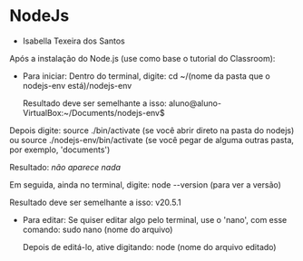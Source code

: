 # NodeJs 
- Isabella Texeira dos Santos

Após a instalação do Node.js (use como base o tutorial do Classroom):

- Para iniciar:
  Dentro do terminal, digite:
cd ~/(nome da pasta que o nodejs-env está)/nodejs-env

  Resultado deve ser semelhante a isso:
aluno@aluno-VirtualBox:~/Documents/nodejs-env$

 Depois digite:
source ./bin/activate  (se você abrir direto na pasta do nodejs)  ou
source ./nodejs-env/bin/activate  (se você pegar de alguma outras pasta, por exemplo, 'documents')

 Resultado:
*não aparece nada* 

 Em seguida, ainda no terminal, digite:
node --version (para ver a versão)

 Resultado deve ser semelhante a isso:
v20.5.1 

- Para editar:
  Se quiser editar algo pelo terminal, use o 'nano', com esse comando:
 sudo nano (nome do arquivo)

  Depois de editá-lo, ative digitando:
node (nome do arquivo editado)
